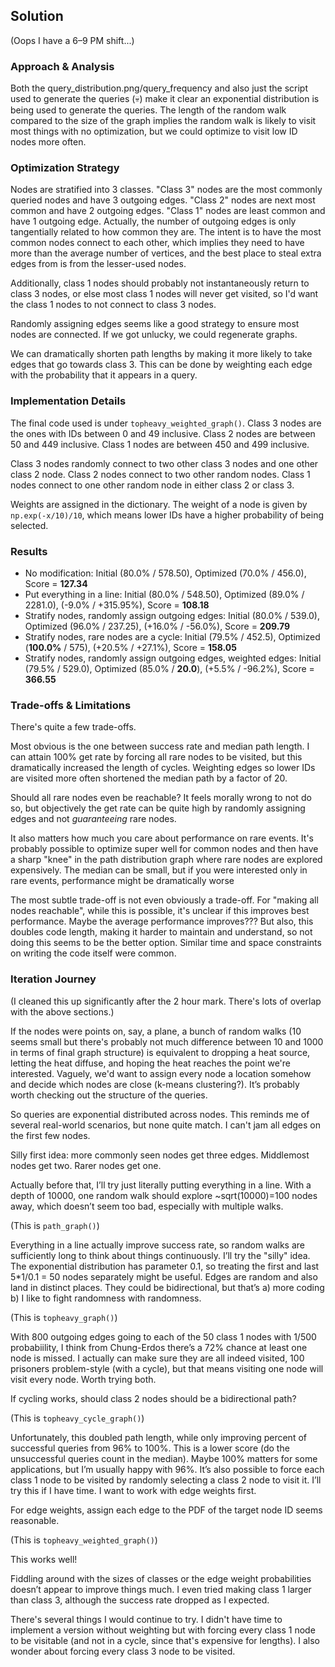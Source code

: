 
## Solution

(Oops I have a 6–9 PM shift...)

### Approach & Analysis

Both the query_distribution.png/query_frequency and also just the script used to generate the queries (💀) make it clear an exponential distribution is being used to generate the queries. The length of the random walk compared to the size of the graph implies the random walk is likely to visit most things with no optimization, but we could optimize to visit low ID nodes more often.

### Optimization Strategy

Nodes are stratified into 3 classes. "Class 3" nodes are the most commonly queried nodes and have 3 outgoing edges. "Class 2" nodes are next most common and have 2 outgoing edges. "Class 1" nodes are least common and have 1 outgoing edge. Actually, the number of outgoing edges is only tangentially related to how common they are. The intent is to have the most common nodes connect to each other, which implies they need to have more than the average number of vertices, and the best place to steal extra edges from is from the lesser-used nodes.

Additionally, class 1 nodes should probably not instantaneously return to class 3 nodes, or else most class 1 nodes will never get visited, so I'd want the class 1 nodes to not connect to class 3 nodes.

Randomly assigning edges seems like a good strategy to ensure most nodes are connected. If we got unlucky, we could regenerate graphs.

We can dramatically shorten path lengths by making it more likely to take edges that go towards class 3. This can be done by weighting each edge with the probability that it appears in a query.

### Implementation Details

The final code used is under `topheavy_weighted_graph()`. Class 3 nodes are the ones with IDs between 0 and 49 inclusive. Class 2 nodes are between 50 and 449 inclusive. Class 1 nodes are between 450 and 499 inclusive.

Class 3 nodes randomly connect to two other class 3 nodes and one other class 2 node. Class 2 nodes connect to two other random nodes. Class 1 nodes connect to one other random node in either class 2 or class 3.

Weights are assigned in the dictionary. The weight of a node is given by `np.exp(-x/10)/10`, which means lower IDs have a higher probability of being selected.

### Results

- No modification: Initial (80.0% / 578.50), Optimized (70.0% / 456.0), Score = **127.34**
- Put everything in a line: Initial (80.0% / 548.50), Optimized (89.0% / 2281.0), (-9.0% / +315.95%), Score = **108.18**
- Stratify nodes, randomly assign outgoing edges: Initial (80.0% / 539.0), Optimized (96.0% / 237.25), (+16.0% / -56.0%), Score = **209.79**
- Stratify nodes, rare nodes are a cycle: Initial (79.5% / 452.5), Optimized (**100.0%** / 575), (+20.5% / +27.1%), Score = **158.05**
- Stratify nodes, randomly assign outgoing edges, weighted edges: Initial (79.5% / 529.0), Optimized (85.0% / **20.0**), (+5.5% / -96.2%), Score = **366.55**

### Trade-offs & Limitations

There's quite a few trade-offs.

Most obvious is the one between success rate and median path length. I can attain 100% get rate by forcing all rare nodes to be visited, but this dramatically increased the length of cycles. Weighting edges so lower IDs are visited more often shortened the median path by a factor of 20.

Should all rare nodes even be reachable? It feels morally wrong to not do so, but objectively the get rate can be quite high by randomly assigning edges and not *guaranteeing* rare nodes.

It also matters how much you care about performance on rare events. It's probably possible to optimize super well for common nodes and then have a sharp "knee" in the path distribution graph where rare nodes are explored expensively. The median can be small, but if you were interested only in rare events, performance might be dramatically worse

The most subtle trade-off is not even obviously a trade-off. For "making all nodes reachable", while this is possible, it's unclear if this improves best performance. Maybe the average performance improves??? But also, this doubles code length, making it harder to maintain and understand, so not doing this seems to be the better option. Similar time and space constraints on writing the code itself were common.

### Iteration Journey

(I cleaned this up significantly after the 2 hour mark. There's lots of overlap with the above sections.)

If the nodes were points on, say, a plane, a bunch of random walks (10 seems small but there's probably not much difference between 10 and 1000 in terms of final graph structure) is equivalent to dropping a heat source, letting the heat diffuse, and hoping the heat reaches the point we're interested. Vaguely, we'd want to assign every node a location somehow and decide which nodes are close (k-means clustering?). It’s probably worth checking out the structure of the queries.

So queries are exponential distributed across nodes. This reminds me of several real-world scenarios, but none quite match. I can't jam all edges on the first few nodes.

Silly first idea: more commonly seen nodes get three edges. Middlemost nodes get two. Rarer nodes get one.

Actually before that, I’ll try just literally putting everything in a line. With a depth of 10000, one random walk should explore ~sqrt(10000)=100 nodes away, which doesn’t seem too bad, especially with multiple walks.

(This is `path_graph()`)

Everything in a line actually improve success rate, so random walks are sufficiently long to think about things continuously. I’ll try the "silly" idea. The exponential distribution has parameter 0.1, so treating the first and last 5*1/0.1 = 50 nodes separately might be useful. Edges are random and also land in distinct places. They could be bidirectional, but that’s a) more coding b) I like to fight randomness with randomness.

(This is `topheavy_graph()`)

With 800 outgoing edges going to each of the 50 class 1 nodes with 1/500 probabiility, I think from Chung-Erdos there’s a 72% chance at least one node is missed. I actually can make sure they are all indeed visited, 100 prisoners problem-style (with a cycle), but that means visiting one node will visit every node. Worth trying both.

If cycling works, should class 2 nodes should be a bidirectional path?

(This is `topheavy_cycle_graph()`)

Unfortunately, this doubled path length, while only improving percent of successful queries from 96% to 100%. This is a lower score (do the unsuccessful queries count in the median). Maybe 100% matters for some applications, but I’m usually happy with 96%. It’s also possible to force each class 1 node to be visited by randomly selecting a class 2 node to visit it. I’ll try this if I have time. I want to work with edge weights first.

For edge weights, assign each edge to the PDF of the target node ID seems reasonable.

(This is `topheavy_weighted_graph()`)

This works well!

Fiddling around with the sizes of classes or the edge weight probabilities doesn’t appear to improve things much. I even tried making class 1 larger than class 3, although the success rate dropped as I expected.

There's several things I would continue to try. I didn't have time to implement a version without weighting but with forcing every class 1 node to be visitable (and not in a cycle, since that's expensive for lengths). I also wonder about forcing every class 3 node to be visited.